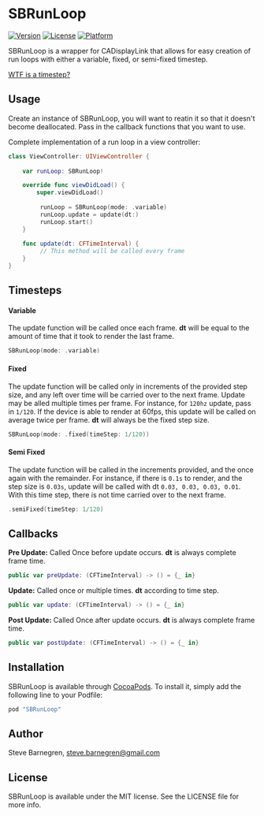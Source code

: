 # SBRunLoop

[![Version](https://img.shields.io/cocoapods/v/SBRunLoop.svg?style=flat)](http://cocoapods.org/pods/SBRunLoop)
[![License](https://img.shields.io/cocoapods/l/SBRunLoop.svg?style=flat)](http://cocoapods.org/pods/SBRunLoop)
[![Platform](https://img.shields.io/cocoapods/p/SBRunLoop.svg?style=flat)](http://cocoapods.org/pods/SBRunLoop)

SBRunLoop is a wrapper for CADisplayLink that allows for easy creation of run loops with either a variable, fixed, or semi-fixed timestep.

[WTF is a timestep?](https://gafferongames.com/post/fix_your_timestep/)

## Usage

Create an instance of SBRunLoop, you will want to reatin it so that it doesn't become deallocated. Pass in the callback functions that you want to use.

Complete implementation of a run loop in a view controller:

```swift
class ViewController: UIViewController {
    
    var runLoop: SBRunLoop!

    override func viewDidLoad() {
        super.viewDidLoad()
        
    	 runLoop = SBRunLoop(mode: .variable)
    	 runLoop.update = update(dt:)
    	 runLoop.start()
    }
    
    func update(dt: CFTimeInterval) {
    	 // This method will be called every frame
    }
}
```
## Timesteps

#### Variable


The update function will be called once each frame. **dt** will be equal to the amount of time that it took to render the last frame.

```swift
SBRunLoop(mode: .variable)
```

#### Fixed

The update function will be called only in increments of the provided step size, and any left over time will be carried over to the next frame. Update may be alled multiple times per frame. For instance, for `120hz` update, pass in `1/120`. If the device is able to render at 60fps, this update will be called on average twice per frame. **dt** will always be the fixed step size.

```swift
SBRunLoop(mode: .fixed(timeStep: 1/120))
```

#### Semi Fixed

The update function will be called in the increments provided, and the once again with the remainder. For instance, if there is `0.1s` to render, and the step size is `0.03s`, update will be called with dt `0.03, 0.03, 0.03, 0.01`. With this time step, there is not time carried over to the next frame.

```swift
.semiFixed(timeStep: 1/120)
```

## Callbacks

**Pre Update:** Called Once before update occurs. **dt** is always complete frame time.

```swift
public var preUpdate: (CFTimeInterval) -> () = {_ in}
```

**Update:** Called once or multiple times. **dt** according to time step.

```swift
public var update: (CFTimeInterval) -> () = {_ in}
```

**Post Update:** Called Once after update occurs. **dt** is always complete frame time.

```swift
public var postUpdate: (CFTimeInterval) -> () = {_ in}
```

## Installation

SBRunLoop is available through [CocoaPods](http://cocoapods.org). To install
it, simply add the following line to your Podfile:

```ruby
pod "SBRunLoop"
```

## Author

Steve Barnegren, steve.barnegren@gmail.com

## License

SBRunLoop is available under the MIT license. See the LICENSE file for more info.
